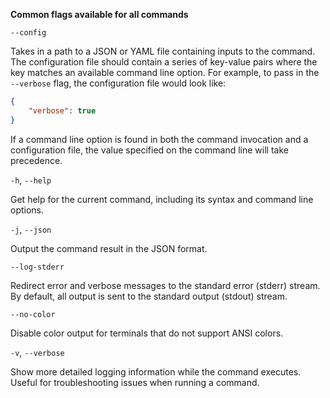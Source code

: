 **Common flags available for all commands**

`--config`

Takes in a path to a JSON or YAML file containing inputs to the command. The configuration file should contain a series of key-value pairs where the key matches an available command line option. For example, to pass in the `--verbose` flag, the configuration file would look like:

```json
{
    "verbose": true
}
```

If a command line option is found in both the command invocation and a configuration file, the value specified on the command line will take precedence.

`-h`, `--help`

Get help for the current command, including its syntax and command line options.

`-j`, `--json`

Output the command result in the JSON format.

`--log-stderr`

Redirect error and verbose messages to the standard error (stderr) stream. By default, all output is sent to the standard output (stdout) stream.

`--no-color`

Disable color output for terminals that do not support ANSI colors.

`-v`, `--verbose`

Show more detailed logging information while the command executes. Useful for troubleshooting issues when running a command.
